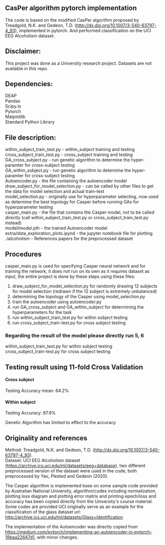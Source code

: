 ## CasPer algorithm pytorch implementation
The code is based on the modified CasPer algorithm proposed by Treadgold, N.K. and Gedeon, T.D. (http://dx.doi.org/10.1007/3-540-63797-4_93), implemented in pytorch. And performed classification on the UCI EEG Alcoholism dataset.

## Disclaimer:
This project was done as a University research project. Datasets are not available in this repo.

## Dependencies:
DEAP <br>
Pandas <br>
Scipy.io <br>
Pytorch <br>
Matplotlib <br>
Standard Python Library

## File description:
within_subject_train_test.py - within_subject training and testing <br>
cross_subject_train_test.py - cross_subject training and testing <br>
GA_cross_subject.py - run genetic algorithm to determine the hyper-paramter for cross-subject testing <br>
GA_within_subject.py - run genetic algorithm to determine the hyper-paramter for cross-subject testing <br>
Autoencoder.py - the file containing the autoencoder model <br>
draw_subject_for_model_selection.py - can be called by other files to get the data for model selection and actual train-test <br>
model_selection.py - originally use for hyperparameter selecting, now used as determine the best topology for Casper before running GAs for hyperparameter testing <br>
casper_main.py - the file that contains the Casper model, not to be called directly (call within_subject_train_test.py or cross_subject_train_test.py instead) <br>
model/model.pth - the trained Autoencoder model <br>
extra/data_exploration_plots.ipynd - the jupyter notebook file for plotting <br>
./alcoholism - References papers for the preprocessed dataset <br>


## Procedures
casper_main.py is used for specifying Casper neural network and for training the network, it does not run on its own as it requires dataset as input,
the entire project is done by these steps using these files:
1. draw_subject_for_model_selection.py  for randomly drawing 12 subjects for model selection (redrawn if the 12 subject is extremely unbalanced)
2. determining the topology of the Casper using model_selection.py
3. train the autoencoder using autoencoder.py
4. run GA_cross_subject and GA_within_subject for determining the hyperparameters for the task
5. run within_subject_train_test.py for within subject testing
6. run cross_subject_train-test.py for cross subject testing

### Regarding the result of the model please directly run 5, 6 <br/>
within_subject_train_test.py for within subject testing <br/>
cross_subject_train-test.py for cross subject testing

## Testing result using 11-fold Cross Validation
#### Cross subject
Testing Accuracy mean: 64.2%
#### Within subject
Testing Accuracy: 87.9%

Genetic Algorithm has limited to effect to the accuracy

## Originality and references
Method: Treadgold, N.K. and Gedeon, T.D. (http://dx.doi.org/10.1007/3-540-63797-4_93).<br>
Dataset: UCI EEG Alcoholism dataset (https://archive.ics.uci.edu/ml/datasets/eeg+database), two different preprocessed version of the dataset were used in the code, both preprocessed by Yao, Plested and Gedeon (2020).

The Casper algorithm is implemented base on some sample code provided by Australian National University, algorithm/codes including normalization, plotting loss diagram and plotting error matrix and printing epoch/loss and accuracy has been copied directly from the University's course material. Some codes are provided UCI originally serve as an example for the classification of the glass dataset url: http://archive.ics.uci.edu/ml/datasets/Glass+Identification

The implementation of the Autoencoder was directly copied from https://medium.com/pytorch/implementing-an-autoencoder-in-pytorch-19baa22647d1, with minor changes.
